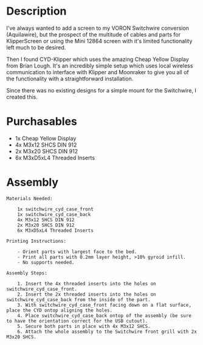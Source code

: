 # Description

I've always wanted to add a screen to my VORON Switchwire conversion (Aquilawire), but the prospect of the multitude of cables and parts for KlipperScreen or using the Mini 12864 screen with it's limited functionality left much to be desired.

Then I found CYD-Klipper which uses the amazing Cheap Yellow Display from Brian Lough. It's an incredibly simple setup which uses local wireless communication to interface with Klipper and Moonraker to give you all of the functionality with a straightforward installation.

Since there was no existing designs for a simple mount for the Switchwire, I created this.

 
# Purchasables

* 1x Cheap Yellow Display
* 4x M3x12 SHCS DIN 912
* 2x M3x20 SHCS DIN 912
* 6x M3xD5xL4 Threaded Inserts

# Assembly

```console
Materials Needed:

    1x switchwire_cyd_case_front
    1x switchwire_cyd_case_back
    4x M3x12 SHCS DIN 912
    2x M3x20 SHCS DIN 912
    6x M3xD5xL4 Threaded Inserts

Printing Instructions:

    - Orient parts with largest face to the bed.
    - Print all parts with 0.2mm layer height, >10% gyroid infill.
    - No supports needed.

Assembly Steps:

    1. Insert the 4x threaded inserts into the holes on switchwire_cyd_case_front.
    2. Insert the 2x threaded inserts into the holes on switchwire_cyd_case_back from the inside of the part.
    3. With switchwire_cyd_case_front facing down on a flat surface, place the CYD ontop aligning the holes.
    4. Place switchwire_cyd_case_back ontop of the assembly (be sure to have the orientation correct for the USB cutout).
    5. Secure both parts in place with 4x M3x12 SHCS.
    6. Attach the whole assembly to the Switchwire front grill with 2x M3x20 SHCS.
```